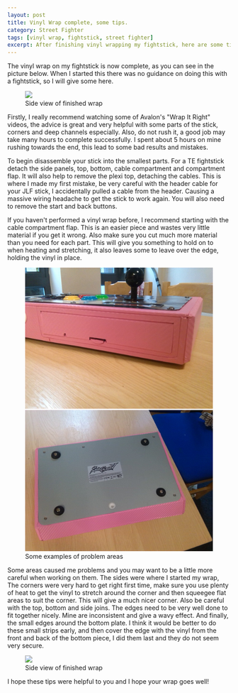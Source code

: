 ```yaml
---
layout: post
title: Vinyl Wrap complete, some tips.
category: Street Fighter
tags: [vinyl wrap, fightstick, street fighter]
excerpt: After finishing vinyl wrapping my fightstick, here are some tips to help you on a similiar endevour
---
```


The vinyl wrap on my fightstick is now complete, as you can see in the
picture below. When I started this there was no guidance on doing
this with a fightstick, so I will give some here.

<figure>
	<img src="{{ site.url }}/images/fightstick-side.jpg">
	<figcaption>Side view of finished wrap</figcaption>
</figure>

Firstly, I really recommend watching some of Avalon's "Wrap It Right"
videos, the advice is great and very helpful with some parts of the
stick, corners and deep channels especially. Also, do not rush it, a
good job may take many hours to complete successfully. I spent about 5
hours on mine rushing towards the end, this lead to some bad results
and mistakes.

To begin disassemble your stick into the smallest parts. For a TE
fightstick detach the side panels, top, bottom, cable compartment and
compartment flap. It will also help to remove the plexi top, detaching
the cables. This is where I made my first mistake, be very careful
with the header cable for your JLF stick, I accidentally pulled a
cable from the header. Causing a massive wiring headache to get the
stick to work again. You will also need to remove the start and back
buttons.

If you haven't performed a vinyl wrap before, I recommend starting
with the cable compartment flap. This is an easier piece and wastes
very little material if you get it wrong. Also make sure you cut much
more material than you need for each part. This will give you
something to hold on to when heating and stretching, it also leaves
some to leave over the edge, holding the vinyl in place.

<figure class="half">
	<img src="/images/fightstick-back.jpg">
	<img src="/images/fightstick-bottom.jpg">
	<figcaption>Some examples of problem areas</figcaption>
</figure>

Some areas caused me problems and you may want to be a little more
careful when working on them. The sides were where I started my wrap,
The corners were very hard to get right first time, make sure you use
plenty of heat to get the vinyl to stretch around the corner and then
squeegee flat areas to suit the corner. This will give a much nicer
corner. Also be careful with the top, bottom and side joins. The edges
need to be very well done to fit together nicely. Mine are
inconsistent and give a wavy effect. And finally, the small edges
around the bottom plate. I think it would be better to do these small
strips early, and then cover the edge with the vinyl from the front
and back of the bottom piece, I did them last and they do not seem
very secure.

<figure>
	<img src="{{ site.url }}/images/fightstick-feature.jpg">
	<figcaption>Side view of finished wrap</figcaption>
</figure>

I hope these tips were helpful to you and I hope your wrap goes well!
